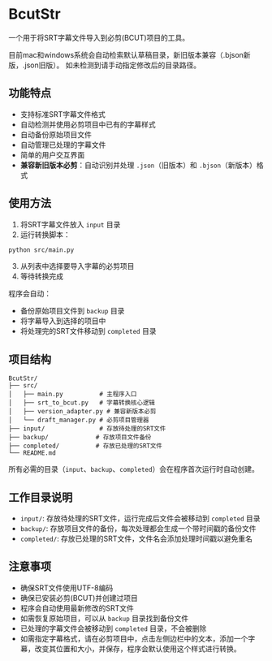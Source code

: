 # BcutStr

一个用于将SRT字幕文件导入到必剪(BCUT)项目的工具。

目前mac和windows系统会自动检索默认草稿目录，新旧版本兼容（.bjson新版，.json旧版）。
如未检测到请手动指定修改后的目录路径。

## 功能特点

- 支持标准SRT字幕文件格式
- 自动检测并使用必剪项目中已有的字幕样式
- 自动备份原始项目文件
- 自动管理已处理的字幕文件
- 简单的用户交互界面
- **兼容新旧版本必剪**：自动识别并处理 `.json`（旧版本）和 `.bjson`（新版本）格式

## 使用方法

1. 将SRT字幕文件放入 `input` 目录
2. 运行转换脚本：
```bash
python src/main.py
```
3. 从列表中选择要导入字幕的必剪项目
4. 等待转换完成

程序会自动：
- 备份原始项目文件到 `backup` 目录
- 将字幕导入到选择的项目中
- 将处理完的SRT文件移动到 `completed` 目录

## 项目结构

```
BcutStr/
├── src/
│   ├── main.py          # 主程序入口
│   ├── srt_to_bcut.py   # 字幕转换核心逻辑
│   ├── version_adapter.py # 兼容新版本必剪
│   └── draft_manager.py # 必剪项目管理器
├── input/               # 存放待处理的SRT文件
├── backup/             # 存放项目文件备份
├── completed/          # 存放已处理的SRT文件
└── README.md
```

所有必需的目录（`input`、`backup`、`completed`）会在程序首次运行时自动创建。

## 工作目录说明

- `input/`: 存放待处理的SRT文件，运行完成后文件会被移动到 `completed` 目录
- `backup/`: 存放项目文件的备份，每次处理都会生成一个带时间戳的备份文件
- `completed/`: 存放已处理的SRT文件，文件名会添加处理时间戳以避免重名

## 注意事项

- 确保SRT文件使用UTF-8编码
- 确保已安装必剪(BCUT)并创建过项目
- 程序会自动使用最新修改的SRT文件
- 如需恢复原始项目，可以从 `backup` 目录找到备份文件
- 已处理的字幕文件会被移动到 `completed` 目录，不会被删除 
- 如需指定字幕格式，请在必剪项目中，点击左侧边栏中的文本，添加一个字幕，改变其位置和大小，并保存，程序会默认使用这个样式进行转换。